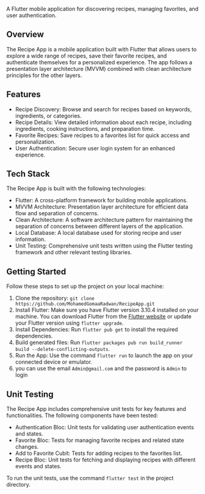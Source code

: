 A Flutter mobile application for discovering recipes, managing favorites, and user authentication.

## Overview

The Recipe App is a mobile application built with Flutter that allows users to explore a wide range of recipes, save their favorite recipes, and authenticate themselves for a personalized experience. The app follows a presentation layer architecture (MVVM) combined with clean architecture principles for the other layers.

## Features

- Recipe Discovery: Browse and search for recipes based on keywords, ingredients, or categories.
- Recipe Details: View detailed information about each recipe, including ingredients, cooking instructions, and preparation time.
- Favorite Recipes: Save recipes to a favorites list for quick access and personalization.
- User Authentication: Secure user login system for an enhanced experience.

## Tech Stack

The Recipe App is built with the following technologies:

- Flutter: A cross-platform framework for building mobile applications.
- MVVM Architecture: Presentation layer architecture for efficient data flow and separation of concerns.
- Clean Architecture: A software architecture pattern for maintaining the separation of concerns between different layers of the application.
- Local Database:  A local database used for storing recipe and user information.
- Unit Testing: Comprehensive unit tests written using the Flutter testing framework and other relevant testing libraries.

## Getting Started

Follow these steps to set up the project on your local machine:

1. Clone the repository: `git clone https://github.com/MohamedGomaaRadwan/RecipeApp.git`
2. Install Flutter: Make sure you have Flutter version 3.10.4 installed on your machine. You can download Flutter from the [Flutter website](https://flutter.dev) or update your Flutter version using `flutter upgrade`.
3. Install Dependencies: Run `flutter pub get` to install the required dependencies.
3. Build generated files: Run `flutter packages pub run build_runner build --delete-conflicting-outputs`.
4. Run the App: Use the command `flutter run` to launch the app on your connected device or emulator.
5. you can use the email `Admin@gmail.com` and the password is `Admin` to login

## Unit Testing

The Recipe App includes comprehensive unit tests for key features and functionalities. The following components have been tested:

- Authentication Bloc: Unit tests for validating user authentication events and states.
- Favorite Bloc: Tests for managing favorite recipes and related state changes.
- Add to Favorite Cubit: Tests for adding recipes to the favorites list.
- Recipe Bloc: Unit tests for fetching and displaying recipes with different events and states.

To run the unit tests, use the command `flutter test` in the project directory.
